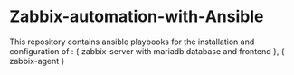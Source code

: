 # Zabbix-automation-with-Ansible
This repository contains ansible playbooks for the installation and configuration of : { zabbix-server with mariadb database and frontend }, { zabbix-agent }
